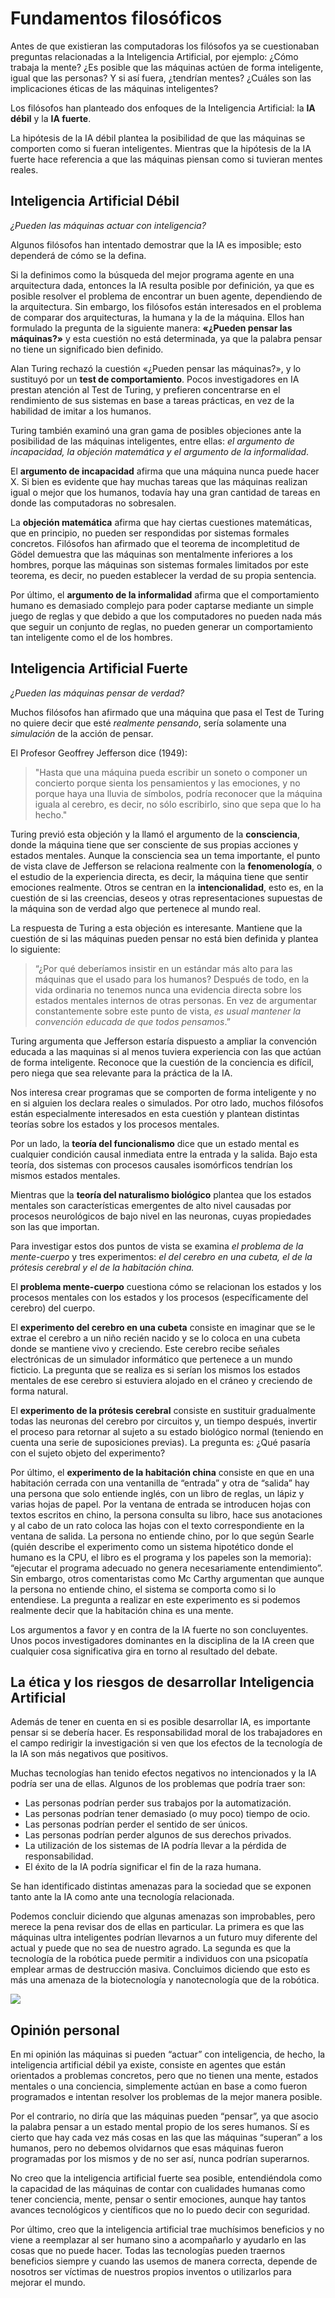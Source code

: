# Fundamentos filosóficos

Antes de que existieran las computadoras los filósofos ya se cuestionaban preguntas relacionadas a la Inteligencia Artificial, por ejemplo: ¿Cómo trabaja la mente? ¿Es posible que las máquinas actúen de forma inteligente, igual que las personas? Y si así fuera, ¿tendrían mentes? ¿Cuáles son las implicaciones éticas de las máquinas inteligentes?

Los filósofos han planteado dos enfoques de la Inteligencia Artificial: la **IA débil** y la **IA fuerte**.

La hipótesis de la IA débil plantea la posibilidad de que las máquinas se comporten como si fueran inteligentes. Mientras que la hipótesis de la IA fuerte hace referencia a que las máquinas piensan como si tuvieran mentes reales.

## Inteligencia Artificial Débil

*¿Pueden las máquinas actuar con inteligencia?*

Algunos filósofos han intentado demostrar que la IA es imposible; esto dependerá de cómo se la defina.

Si la definimos como la búsqueda del mejor programa agente en una arquitectura dada, entonces la IA resulta posible por definición, ya que es posible resolver el problema de encontrar un buen agente, dependiendo de la arquitectura. Sin embargo, los filósofos están interesados en el problema de comparar dos arquitecturas, la humana y la de la máquina. Ellos han formulado la pregunta de la siguiente manera: **«¿Pueden pensar las máquinas?»** y esta cuestión no está determinada, ya que la palabra pensar no tiene un significado bien definido.

Alan Turing rechazó la cuestión «¿Pueden pensar las máquinas?», y lo sustituyó por un **test de comportamiento**. Pocos investigadores en IA prestan atención al Test de Turing, y prefieren concentrarse en el rendimiento de sus sistemas en base a tareas prácticas, en vez de la habilidad de imitar a los humanos.

Turing también examinó una gran gama de posibles objeciones ante la posibilidad de las máquinas inteligentes, entre ellas: _el argumento de incapacidad, la objeción matemática y el argumento de la informalidad_.

El **argumento de incapacidad** afirma que una máquina nunca puede hacer X. Si bien es evidente que hay muchas tareas que las máquinas realizan igual o mejor que los humanos, todavía hay una gran cantidad de tareas en donde las computadoras no sobresalen.

La **objeción matemática** afirma que hay ciertas cuestiones matemáticas, que en principio, no pueden ser respondidas por sistemas formales concretos. Filósofos han afirmado que el teorema de incompletitud de Gödel demuestra que las máquinas son mentalmente inferiores a los hombres, porque las máquinas son sistemas formales limitados por este teorema, es decir, no pueden establecer la verdad de su propia sentencia.

Por último, el **argumento de la informalidad** afirma que el comportamiento humano es demasiado complejo para poder captarse mediante un simple juego de reglas y que debido a que los computadores no pueden nada más que seguir un conjunto de reglas, no pueden generar un comportamiento tan inteligente como el de los hombres.

## Inteligencia Artificial Fuerte

*¿Pueden las máquinas pensar de verdad?*

Muchos filósofos han afirmado que una máquina que pasa el Test de Turing no quiere decir que esté _realmente pensando_, sería solamente una *simulación* de la acción de pensar.

El Profesor Geoffrey Jefferson dice (1949):

> "Hasta que una máquina pueda escribir un soneto o componer un concierto porque sienta los pensamientos y las emociones, y no porque haya una lluvia de símbolos, podría reconocer que la máquina iguala al cerebro, es decir, no sólo escribirlo, sino que sepa que lo ha hecho."


Turing previó esta objeción y la llamó el argumento de la **consciencia**, donde la máquina tiene que ser consciente de sus propias acciones y estados mentales. Aunque la consciencia sea un tema importante, el punto de vista clave de Jefferson se relaciona realmente con la **fenomenología**, o el estudio de la experiencia directa, es decir, la máquina tiene que sentir emociones realmente. Otros se centran en la **intencionalidad**, esto es, en la cuestión de si las creencias, deseos y otras representaciones supuestas de la máquina son de verdad algo que pertenece al mundo real.

La respuesta de Turing a esta objeción es interesante. Mantiene que la cuestión de si las máquinas pueden pensar no está bien definida y plantea lo siguiente: 

> “¿Por qué deberíamos insistir en un estándar más alto para las máquinas que el usado para los humanos? Después de todo, en la vida ordinaria no tenemos nunca una evidencia directa sobre los estados mentales internos de otras personas. En vez de argumentar constantemente sobre este punto de vista, _es usual mantener la convención educada  de que todos pensamos_.”

Turing argumenta que Jefferson estaría dispuesto a ampliar la convención educada a las maquinas si al menos tuviera experiencia con las que actúan de forma inteligente. Reconoce que la cuestión de la conciencia es difícil, pero niega que sea relevante para la práctica de la IA.

Nos interesa crear programas que se comporten de forma inteligente y no en si alguien los declara reales o simulados. Por otro lado, muchos filósofos están especialmente interesados en esta cuestión y plantean distintas teorías sobre los estados y los procesos mentales.

Por un lado, la **teoría del funcionalismo** dice que un estado mental es cualquier condición causal inmediata entre la entrada y la salida. Bajo esta teoría, dos sistemas con procesos causales isomórficos tendrían los mismos estados mentales.

Mientras que la **teoría del naturalismo biológico** plantea que los estados mentales son características emergentes de alto nivel causadas por procesos neurológicos de bajo nivel en las neuronas, cuyas propiedades son las que importan.

Para investigar estos dos puntos de vista se examina _el problema de la mente-cuerpo_ y tres experimentos: _el del cerebro en una cubeta, el de la prótesis cerebral y el de la habitación china._

El **problema mente-cuerpo** cuestiona cómo se relacionan los estados y los procesos mentales con los estados y los procesos (específicamente del cerebro) del cuerpo.

El **experimento del cerebro en una cubeta** consiste en imaginar que se le extrae el cerebro a un niño recién nacido y se lo coloca en una cubeta donde se mantiene vivo y creciendo. Este cerebro recibe señales electrónicas de un simulador informático que pertenece a un mundo ficticio. La pregunta que se realiza es si serían los mismos los estados mentales de ese cerebro si estuviera alojado en el cráneo y creciendo de forma natural.

El **experimento de la prótesis cerebral** consiste en sustituir gradualmente todas las neuronas del cerebro por circuitos y, un tiempo después, invertir el proceso para retornar al sujeto a su estado biológico normal (teniendo en cuenta una serie de suposiciones previas). La pregunta es: ¿Qué pasaría con el sujeto objeto del experimento?

Por último, el **experimento de la habitación china** consiste en que en una habitación cerrada con una ventanilla de “entrada” y otra de “salida” hay una persona que solo entiende inglés, con un libro de reglas, un lápiz y varias hojas de papel. Por la ventana de entrada se introducen hojas con textos escritos en chino, la persona consulta su libro, hace sus anotaciones y al cabo de un rato coloca las hojas con el texto correspondiente en la ventana de salida. La persona no entiende chino, por lo que según Searle (quién describe el experimento como un sistema hipotético donde el humano es la CPU, el libro es el programa y los papeles son la memoria): “ejecutar el programa adecuado no genera necesariamente entendimiento”. Sin embargo, otros comentaristas como Mc Carthy argumentan que aunque la persona no entiende chino, el sistema se comporta como si lo entendiese. La pregunta a realizar en este experimento es si podemos realmente decir que la habitación china es una mente.

Los argumentos a favor y en contra de la IA fuerte no son concluyentes. Unos pocos investigadores dominantes en la disciplina de la IA creen que cualquier cosa significativa gira en torno al resultado del debate.

## La ética y los riesgos de desarrollar Inteligencia Artificial

Además de tener en cuenta en si es posible desarrollar IA, es importante pensar si se debería hacer. Es responsabilidad moral de los trabajadores en el campo redirigir la investigación si ven que los efectos de la tecnología de la IA son más negativos que positivos.

Muchas tecnologías han tenido efectos negativos no intencionados y la IA podría ser una de ellas. Algunos de los problemas que podría traer son:

 - Las personas podrían perder sus trabajos por la automatización. 
 - Las personas podrían tener demasiado (o muy poco) tiempo de ocio.
 - Las personas podrían perder el sentido de ser únicos.
 - Las personas podrían perder algunos de sus derechos privados.
 - La utilización de los sistemas de IA podría llevar a la pérdida de responsabilidad.
 - El éxito de la IA podría significar el fin de la raza humana.

Se han identificado distintas amenazas para la sociedad que se exponen tanto ante la IA como ante una tecnología relacionada.

Podemos concluir diciendo que algunas amenazas son improbables, pero merece la pena revisar dos de ellas en particular. La primera es que las máquinas ultra inteligentes podrían llevarnos a un futuro muy diferente del actual y puede que no sea de nuestro agrado. La segunda es que la tecnología de la robótica puede permitir a individuos con una psicopatía emplear armas de destrucción masiva. Concluimos diciendo que esto es más una amenaza de la biotecnología y nanotecnología que de la robótica.

![](https://embed.creately.com/JwF3WDJYCNl?token=QEU8Tr8Hy7suF4iy&type=svg%22%3E)

## Opinión personal

En mi opinión las máquinas si pueden “actuar” con inteligencia, de hecho, la inteligencia artificial débil ya existe, consiste en agentes que están orientados a problemas concretos, pero que no tienen una mente, estados mentales o una conciencia, simplemente actúan en base a como fueron programados e intentan resolver los problemas de la mejor manera posible.

Por el contrario, no diría que las máquinas pueden “pensar”, ya que asocio la palabra pensar a un estado mental propio de los seres humanos. Sí es cierto que hay cada vez más cosas en las que las máquinas “superan” a los humanos, pero no debemos olvidarnos que esas máquinas fueron programadas por los mismos y de no ser así, nunca podrían superarnos.

No creo que la inteligencia artificial fuerte sea posible, entendiéndola como la capacidad de las máquinas de contar con cualidades humanas como tener conciencia, mente, pensar o sentir emociones, aunque hay tantos avances tecnológicos y científicos que no lo puedo decir con seguridad.

Por último, creo que la inteligencia artificial trae muchísimos beneficios y no viene a reemplazar al ser humano sino a acompañarlo y ayudarlo en las cosas que no puede hacer. Todas las tecnologías pueden traernos beneficios siempre y cuando las usemos de manera correcta, depende de nosotros ser víctimas de nuestros propios inventos o utilizarlos para mejorar el mundo.